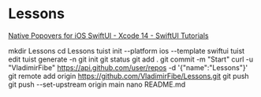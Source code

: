 # Lessons

[Native Popovers for iOS SwiftUI - Xcode 14 - SwiftUI Tutorials](https://github.com/VladimirFibe/Lessons/tree/main/Targets/Lessons/Sources/Lessons/PopOvers)

mkdir Lessons
cd Lessons 
tuist init --platform ios --template swiftui
tuist edit
tuist generate -n
git init
git status
git add .
git commit -m "Start"
curl -u "VladimirFibe" https://api.github.com/user/repos -d '{"name":"Lessons"}' 
git remote add origin https://github.com/VladimirFibe/Lessons.git
git push
git push --set-upstream origin main
nano README.md
